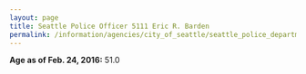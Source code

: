 ```yaml
---
layout: page
title: Seattle Police Officer 5111 Eric R. Barden
permalink: /information/agencies/city_of_seattle/seattle_police_department/copbook/5111/
---
```


**Age as of Feb. 24, 2016:** 51.0
